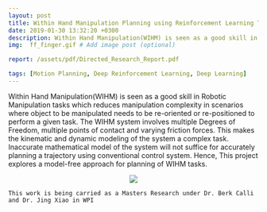 ```yaml
---
layout: post
title: Within Hand Manipulation Planning using Reinforcement Learning Technique
date: 2019-01-30 13:32:20 +0300
description: Within Hand Manipulation(WIHM) is seen as a good skill in Robotic Manipulation tasks which reduces manipulation complexity in scenarios where object to be manipulated needs to be re-oriented or re-positioned to perform a given task. This project explores a model-free approach for planning of WIHM tasks using Reinforcement Learning Techniques.     
img:  ff_finger.gif # Add image post (optional)

report: /assets/pdf/Directed_Research_Report.pdf

tags: [Motion Planning, Deep Reinforcement Learning, Deep Learning]
---
```

Within Hand Manipulation(WIHM) is seen as a good skill in Robotic Manipulation tasks which reduces manipulation complexity in scenarios where object to be manipulated needs to be re-oriented or re-positioned to perform a given task. The WIHM system involves multiple Degrees of Freedom, multiple points of contact and varying friction forces. This makes the kinematic and dynamic modeling of the system a complex task. Inaccurate mathematical model of the system will not suffice for accurately planning a trajectory using conventional control system. Hence, This project explores a model-free approach for planning of WIHM tasks. 
<p align="center">
    <img src="{{site.baseurl}}/assets/img/ff_finger.gif">
</p>

```
This work is being carried as a Masters Research under Dr. Berk Calli and Dr. Jing Xiao in WPI 
```
